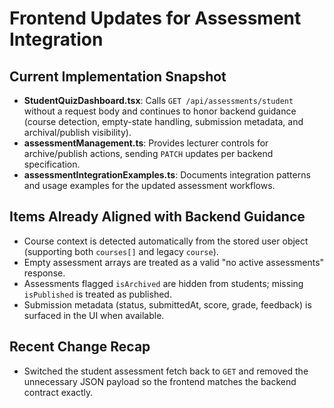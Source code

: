 # Frontend Updates for Assessment Integration

## Current Implementation Snapshot
- **StudentQuizDashboard.tsx**: Calls `GET /api/assessments/student` without a request body and continues to honor backend guidance (course detection, empty-state handling, submission metadata, and archival/publish visibility).
- **assessmentManagement.ts**: Provides lecturer controls for archive/publish actions, sending `PATCH` updates per backend specification.
- **assessmentIntegrationExamples.ts**: Documents integration patterns and usage examples for the updated assessment workflows.

## Items Already Aligned with Backend Guidance
- Course context is detected automatically from the stored user object (supporting both `courses[]` and legacy `course`).
- Empty assessment arrays are treated as a valid "no active assessments" response.
- Assessments flagged `isArchived` are hidden from students; missing `isPublished` is treated as published.
- Submission metadata (status, submittedAt, score, grade, feedback) is surfaced in the UI when available.

## Recent Change Recap
- Switched the student assessment fetch back to `GET` and removed the unnecessary JSON payload so the frontend matches the backend contract exactly.